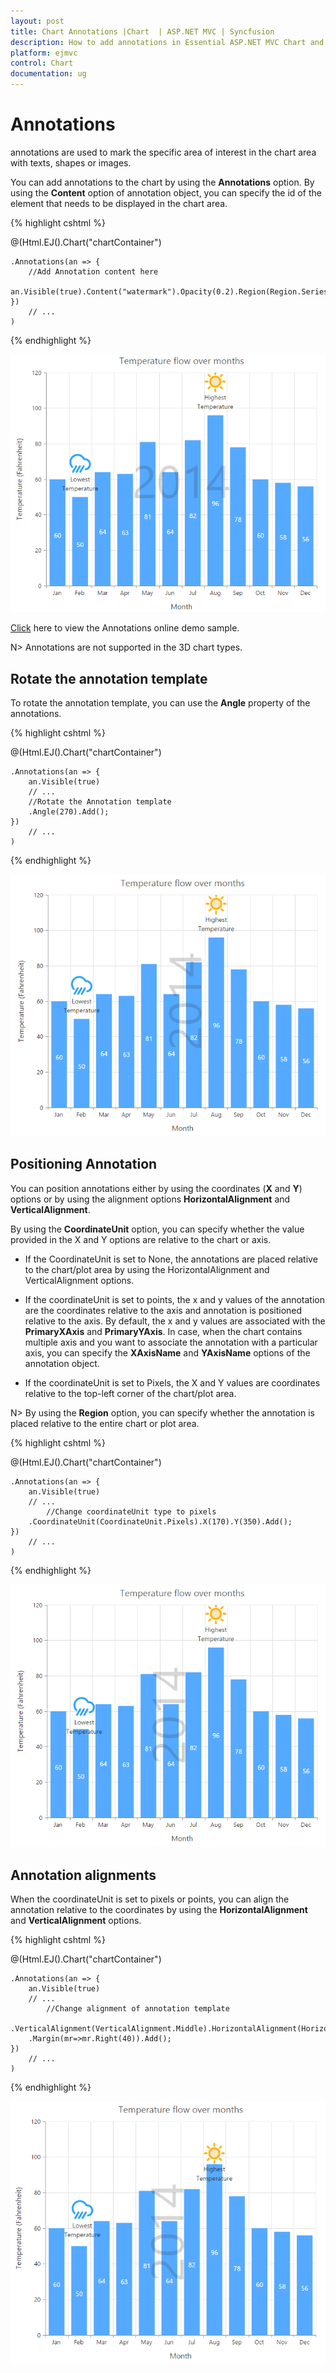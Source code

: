 ```yaml
---
layout: post
title: Chart Annotations |Chart  | ASP.NET MVC | Syncfusion
description: How to add annotations in Essential ASP.NET MVC Chart and the different options available to customize its position. 
platform: ejmvc
control: Chart
documentation: ug
---
```


# Annotations

annotations are used to mark the specific area of interest in the chart area with texts, shapes or images. 

You can add annotations to the chart by using the **Annotations** option. By using the **Content** option of annotation object, you can specify the id of the element that needs to be displayed in the chart area.

{% highlight cshtml %}

<div id= "watermark" style="font-size:100px; display:none">2014</div>
<div>
@(Html.EJ().Chart("chartContainer")

    .Annotations(an => {
        //Add Annotation content here
        an.Visible(true).Content("watermark").Opacity(0.2).Region(Region.Series).Add();
    })
        // ...
    )   
</div>


{% endhighlight %}

![](Annotations_images/Annotations_img1.png)


[Click](http://mvc.syncfusion.com/demos/web/chart/annotations) here to view the Annotations online demo sample.


N> Annotations are not supported in the 3D chart types.


## Rotate the annotation template

To rotate the annotation template, you can use the **Angle** property of the annotations. 

{% highlight cshtml %}


   @(Html.EJ().Chart("chartContainer")

    .Annotations(an => {
        an.Visible(true)        
        // ...
        //Rotate the Annotation template
        .Angle(270).Add();
    })
        // ...
    )


{% endhighlight %}


![](Annotations_images/Annotations_img2.png)


## Positioning Annotation

You can position annotations either by using the coordinates (**X** and **Y**) options or by using the alignment options **HorizontalAlignment** and **VerticalAlignment**.

By using the **CoordinateUnit** option, you can specify whether the value provided in the X and Y options are relative to the chart or axis.

* If the CoordinateUnit is set to None, the annotations are placed relative to the chart/plot area by using the HorizontalAlignment and VerticalAlignment options.

* If the coordinateUnit is set to points, the x and y values of the annotation are the coordinates relative to the axis and annotation is positioned relative to the axis. By default, the x and y values are associated with the **PrimaryXAxis** and **PrimaryYAxis**. In case, when the chart contains multiple axis and you want to associate the annotation with a particular axis, you can specify the **XAxisName** and **YAxisName** options of the annotation object.

* If the coordinateUnit is set to Pixels, the X and Y values are coordinates relative to the top-left corner of the chart/plot area.   

N> By using the **Region** option, you can specify whether the annotation is placed relative to the entire chart or plot area.

{% highlight cshtml %}


 @(Html.EJ().Chart("chartContainer")

    .Annotations(an => {
        an.Visible(true)        
        // ...
            //Change coordinateUnit type to pixels
        .CoordinateUnit(CoordinateUnit.Pixels).X(170).Y(350).Add();
    })
        // ...
    ) 


{% endhighlight %}


![](Annotations_images/Annotations_img3.png)


## Annotation alignments

When the coordinateUnit is set to pixels or points, you can align the annotation relative to the coordinates by using the **HorizontalAlignment** and **VerticalAlignment** options. 

{% highlight cshtml %}


 @(Html.EJ().Chart("chartContainer")

    .Annotations(an => {
        an.Visible(true)        
        // ...
            //Change alignment of annotation template
        .VerticalAlignment(VerticalAlignment.Middle).HorizontalAlignment(HorizontalAlignment.Left)
        .Margin(mr=>mr.Right(40)).Add();
    })
        // ...
    )


{% endhighlight %}


![](Annotations_images/Annotations_img4.png)
